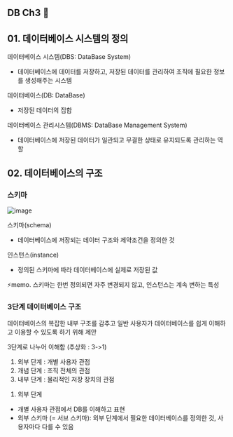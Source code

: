 ## DB Ch3 📃

## 01. 데이터베이스 시스템의 정의

데이터베이스 시스템(DBS: DataBase System) 
- 데이터베이스에 데이터를 저장하고, 저장된 데이터를 관리하여 조직에 필요한 정보를 생성해주는 시스템

데이터베이스(DB: DataBase)
- 저장된 데이터의 집합

데이터베이스 관리시스템(DBMS: DataBase Management System)
- 데이터베이스에 저장된 데이터가 일관되고 무결한 상태로 유지되도록 관리하는 역할

## 02. 데이터베이스의 구조

### 스키마
![image](https://github.com/leeseoyoung16/DB/assets/101916673/8111d4ff-4418-4f61-beea-eacd6988d619)

스키마(schema)
- 데이터베이스에 저장되는 데이터 구조와 제약조건을 정의한 것

인스턴스(instance)
- 정의된 스키마에 따라 데이터베이스에 실제로 저장된 값

⚡memo. 스키마는 한번 정의되면 자주 변경되지 않고, 인스턴스는 계속 변하는 특성

### 3단계 데이터베이스 구조

데이터베이스의 복잡한 내부 구조를 감추고 일반 사용자가 데이터베이스를 쉽게 이해하고 이용할 수 있도록 하기 위해 제안

3단계로 나누어 이해함 (추상화 : 3->1)

1. 외부 단계 : 개별 사용자 관점
2. 개념 단계 : 조직 전체의 관점
3. 내부 단계 : 물리적인 저장 장치의 관점

1) 외부 단계
- 개별 사용자 관점에서 DB를 이해하고 표현
- 외부 스키마 (= 서브 스키마): 외부 단계에서 필요한 데이터베이스를 정의한 것, 사용자마다 다를 수 있음

